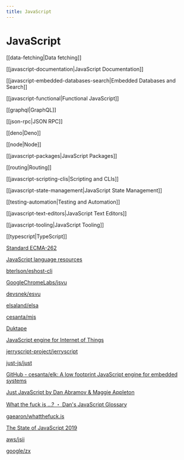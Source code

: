 ```yaml
---
title: JavaScript
---
```


# JavaScript

[[data-fetching|Data fetching]]

[[javascript-documentation|JavaScript Documentation]]

[[javascript-embedded-databases-search|Embedded Databases and Search]]

[[javascript-functional|Functional JavaScript]]

[[graphql|GraphQL]]

[[json-rpc|JSON RPC]]

[[deno|Deno]]

[[node|Node]]

[[javascript-packages|JavaScript Packages]]

[[routing|Routing]]

[[javascript-scripting-clis|Scripting and CLIs]]

[[javascript-state-management|JavaScript State Management]]

[[testing-automation|Testing and Automation]]

[[javascript-text-editors|JavaScript Text Editors]]

[[javascript-tooling|JavaScript Tooling]]

[[typescript|TypeScript]]

[Standard ECMA-262](https://www.ecma-international.org/publications/standards/Ecma-262.htm)

[JavaScript language resources](https://developer.mozilla.org/en-US/docs/Web/JavaScript/Language_Resources)

[bterlson/eshost-cli](https://github.com/bterlson/eshost-cli)

[GoogleChromeLabs/jsvu](https://github.com/GoogleChromeLabs/jsvu)

[devsnek/esvu](https://github.com/devsnek/esvu)

[elsaland/elsa](https://github.com/elsaland/elsa)

[cesanta/mjs](https://github.com/cesanta/mjs)

[Duktape](https://duktape.org/)

[JavaScript engine for Internet of Things](https://jerryscript.net/)

[jerryscript-project/jerryscript](https://github.com/jerryscript-project/jerryscript)

[just-js/just](https://github.com/just-js/just)

[GitHub - cesanta/elk: A low footprint JavaScript engine for embedded systems](https://github.com/cesanta/elk)

[Just JavaScript by Dan Abramov & Maggie Appleton](https://justjavascript.com/)

[What the fuck is ...? ・ Dan's JavaScript Glossary](https://whatthefuck.is/)

[gaearon/whatthefuck.is](https://github.com/gaearon/whatthefuck.is)

[The State of JavaScript 2019](https://stateofjs.com/)

[aws/jsii](https://github.com/aws/jsii)

[google/zx](https://github.com/google/zx)
